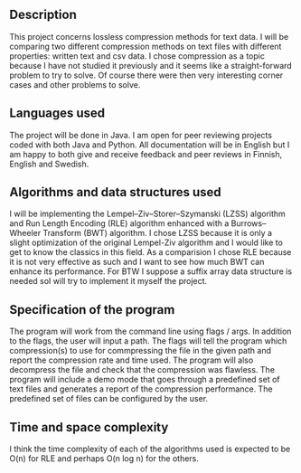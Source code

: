 ## Description
This project concerns lossless compression methods for text data. I will be comparing two different compression methods on text files with different properties: written text and csv data. I chose compression as a topic because I have not studied it previously and it seems like a straight-forward problem to try to solve. Of course there were then very interesting corner cases and other problems to solve.

## Languages used
The project will be done in Java. I am open for peer reviewing projects coded with both Java and Python. All documentation will be in English but I am happy to both give and receive feedback and peer reviews in Finnish, English and Swedish.

## Algorithms and data structures used
I will be implementing the Lempel–Ziv–Storer–Szymanski (LZSS) algorithm and Run Length Encoding (RLE) algorithm enhanced with a Burrows–Wheeler Transform (BWT) algorithm. I chose LZSS because it is only a slight optimization of the original Lempel-Ziv algorithm and I would like to get to know the classics in this field. As a comparision I chose RLE because it is not very effective as such and I want to see how much BWT can enhance its performance. For BTW I suppose a suffix array data structure is needed soI will try to implement it myself the project.

## Specification of the program
The program will work from the command line using flags / args. In addition to the flags, the user will input a path. The flags will tell the program which compression(s) to use for commpressing the file in the given path and report the compression rate and time used. The program will also decompress the file and check that the compression was flawless. The program will include a demo mode that goes through a predefined set of text files and generates a report of the compression performance. The predefined set of files can be configured by the user.

## Time and space complexity
I think the time complexity of each of the algorithms used is expected to be O(n) for RLE and perhaps O(n log n) for the others. 